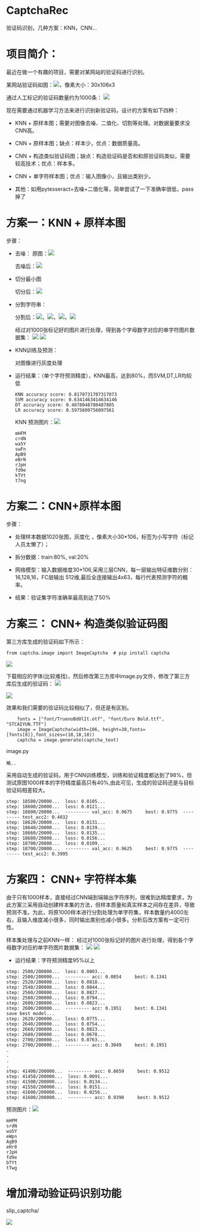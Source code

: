 # CaptchaRec
验证码识别，几种方案：KNN，CNN...

# 项目简介：
最近在做一个有趣的项目，需要对某网站的验证码进行识别。

某网站验证码如图：![](https://oscimg.oschina.net/oscnet/40a40aea5e1174da3e6747717106114d279.jpg)，像素大小：30x106x3

通过人工标记的验证码数量约为1000条：
![](https://oscimg.oschina.net/oscnet/f5775cd0203629b807976712716e5980176.jpg)

现在需要通过机器学习方法来进行识别新验证码，设计的方案有如下四种：

- KNN + 原样本图；需要对图像去噪、二值化、切割等处理。对数据量要求没CNN高。
- CNN + 原样本图；缺点：样本少，优点：数据质量高。
- CNN + 构造类似验证码图；缺点：构造验证码是否和和原验证码类似，需要较高技术；优点：样本多。

- CNN + 单字符样本图；优点：输入图像小，且输出类别少。

- 其他：如用pytesseract+去噪+二值化等，简单尝试了一下准确率很低，pass掉了


# 方案一：KNN + 原样本图
步骤：
 - 去噪：	 原图：![](https://oscimg.oschina.net/oscnet/12c0031ac74d8128eb7174270b91af94031.jpg)

	 去噪后：![](https://oscimg.oschina.net/oscnet/d06fa2e42b3e80207c007abc81cb62a7276.jpg)

- 切分最小图


	切分后：![](https://oscimg.oschina.net/oscnet/5fed49de7ece64d52929d2e9e000ca999ae.jpg)

- 分割字符串：

	分割后：![](https://oscimg.oschina.net/oscnet/c1f8c4323959a9e6358f79e15b8949c4c98.jpg)，![](https://oscimg.oschina.net/oscnet/e204d490ee3eea0a2a8b4a38f04848da8f6.jpg)，![](https://oscimg.oschina.net/oscnet/ddc016d4fc296e5f21b0e4967904c64659a.jpg)，![](https://oscimg.oschina.net/oscnet/adecb42f7c6f3bf429336148edf9d313ca4.jpg)
	

	
	经过对1000张标记好的图片进行处理，得到各个字母数字对应的单字符图片数据集：
	![](https://oscimg.oschina.net/oscnet/c2ff89a0618cf14ffe5bcd2a2d9586859ba.jpg)
	![](https://oscimg.oschina.net/oscnet/7488281a91e93f843b8498851df6136f819.jpg)
- KNN训练及预测：
	
	对图像进行灰度处理

- 运行结果：（单个字符预测精度），KNN最高，达到80%，而SVM,DT,LR均较低
	```
	KNN accuracy score: 0.8170731707317073
	SVM accuracy score: 0.6341463414634146
	DT accuracy score: 0.4878048780487805
	LR accuracy score: 0.5975609756097561
	```
	KNN 预测图片：![](https://oscimg.oschina.net/oscnet/c6f491ee9732a7d6b8bc34fe0750b8ff0d8.jpg)
	```
	mHFM
	crdN
	wa5Y
	swFn
	ApB9
	eBrN
	rJpH
	fd9e
	kTVt
	t7ng
	```





# 方案二：CNN+原样本图

步骤：
- 处理样本数据1020张图，灰度化 ，像素大小30*106，标签为小写字符（标记人员太懒了）；

- 拆分数据：train:80%, val:20%

- 网络模型：输入数据维度30*106,采用三层CNN，每一层输出特征维数分别：16,128,16，FC层输出 512维,最后全连接输出4x63，每行代表预测字符的概率。

- 结果：验证集字符准确率最高到达了50%

# 方案三： CNN+ 构造类似验证码图
第三方库生成的验证码如下所示：
```
from captcha.image import ImageCaptcha  # pip install captcha
```
![](https://oscimg.oschina.net/oscnet/1ff59f7d6bde8ddd1caa50dca820f6156bb.jpg)

下载相应的字体(比较难找)，然后修改第三方库中image.py文件，修改了第三方库后生成的验证码：
![](https://oscimg.oschina.net/oscnet/2638db8d2fe2e571d996a4a7fe5ccda8e9d.jpg)

![](https://oscimg.oschina.net/oscnet/1623001b334f34002e50125f0ef8cc6dc21.jpg)

效果和我们需要的验证码比较相似了，但还是有区别。
```
    fonts = ["font/TruenoBdOlIt.otf", "font/Euro Bold.ttf", "STCAIYUN.TTF"]
    image = ImageCaptcha(width=106, height=30,fonts=[fonts[0]],font_sizes=(18,18,18))
    captcha = image.generate(captcha_text)
```
image.py
```
略..
```

采用自动生成的验证码，用于CNN训练模型，训练和验证精度都达到了98%，但测试原图1000样本的字符精度最高只有40%,由此可见，生成的验证码还是与目标验证码相差较大。
```
step: 18580/20000...  loss: 0.0105... 
step: 18600/20000...  loss: 0.0121... 
step: 18600/20000...  --------- val_acc: 0.9675     best: 0.9775  --------- test_acc2: 0.4032 
step: 18620/20000...  loss: 0.0131... 
step: 18640/20000...  loss: 0.0139... 
step: 18660/20000...  loss: 0.0135... 
step: 18680/20000...  loss: 0.0156... 
step: 18700/20000...  loss: 0.0109... 
step: 18700/20000...  --------- val_acc: 0.9625     best: 0.9775  --------- test_acc2: 0.3995 
```

# 方案四： CNN+ 字符样本集
由于只有1000样本，直接经过CNN端到端输出字符序列，很难到达精度要求，为此方案三采用自动创建样本集的方法，但样本质量和真实样本之间存在差异，导致预测不准。为此，将原1000样本进行分割处理为单字符集，样本数量约4000左右，且输入维度减小很多，同时输出类别也减小很多。分析后改方案有一定可行性。

样本集处理与之前KNN一样：
	经过对1000张标记好的图片进行处理，得到各个字母数字对应的单字符图片数据集：
	![](https://oscimg.oschina.net/oscnet/c2ff89a0618cf14ffe5bcd2a2d9586859ba.jpg)
	![](https://oscimg.oschina.net/oscnet/7488281a91e93f843b8498851df6136f819.jpg)
	


- 运行结果：字符预测精度95%以上
```
step: 2500/200000...  loss: 0.0803... 
step: 2500/200000...  --------- acc: 0.0854     best: 0.1341 
step: 2520/200000...  loss: 0.0818... 
step: 2540/200000...  loss: 0.0844... 
step: 2560/200000...  loss: 0.0827... 
step: 2580/200000...  loss: 0.0794... 
step: 2600/200000...  loss: 0.0823... 
step: 2600/200000...  --------- acc: 0.1951     best: 0.1341 
save best model...
step: 2620/200000...  loss: 0.0775... 
step: 2640/200000...  loss: 0.0754... 
step: 2660/200000...  loss: 0.0823... 
step: 2680/200000...  loss: 0.0678... 
step: 2700/200000...  loss: 0.0763... 
step: 2700/200000...  --------- acc: 0.3049     best: 0.1951 
.
.
.
.
step: 41400/200000...  --------- acc: 0.8659     best: 0.9512 
step: 41450/200000...  loss: 0.0091... 
step: 41500/200000...  loss: 0.0134... 
step: 41550/200000...  loss: 0.0151... 
step: 41600/200000...  loss: 0.0256... 
step: 41600/200000...  --------- acc: 0.9390     best: 0.9512 
```

预测图片：![](https://oscimg.oschina.net/oscnet/c6f491ee9732a7d6b8bc34fe0750b8ff0d8.jpg)
```
mHPM
srdN
wa5Y
eWpn
AgB9
eHr8
rJpH
fd9e
bTYt
tTwg
```

# 增加滑动验证码识别功能
 
 slip_captcha/
 
 ![](https://p3-dy.bytecdn.cn/img/security-captcha/slide_2ac835ca78882e3973388dc726be0f93f3850e32_1_1.jpg~tplv-obj.image)
